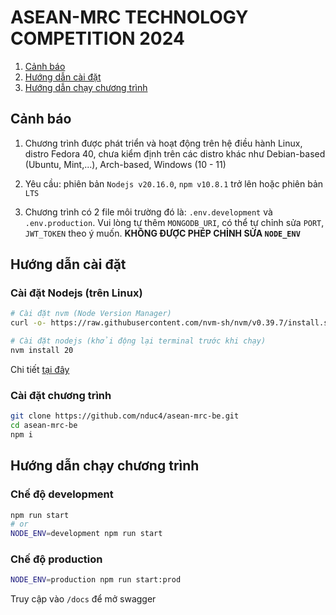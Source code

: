 # ASEAN-MRC TECHNOLOGY COMPETITION 2024

1. [Cảnh báo](README.md#cảnh-báo)
2. [Hướng dẫn cài đặt](README.md#hướng-dẫn-cài-đặt)
3. [Hướng dẫn chạy chương trình](README.md#hướng-dẫn-chạy-chương-trình)

## Cảnh báo

1. Chương trình được phát triển và hoạt động trên hệ điều hành Linux, distro Fedora 40, chưa kiểm định trên các distro khác như Debian-based (Ubuntu, Mint,...), Arch-based, Windows (10 - 11)

2. Yêu cầu: phiên bản `Nodejs v20.16.0`, `npm v10.8.1` trở lên hoặc phiên bản `LTS`

3. Chương trình có 2 file môi trường đó là: `.env.development` và `.env.production`. Vui lòng tự thêm `MONGODB_URI`, có thể tự chỉnh sửa `PORT`, `JWT_TOKEN` theo ý muốn. **KHÔNG ĐƯỢC PHÉP CHỈNH SỬA `NODE_ENV`**

## Hướng dẫn cài đặt

### Cài đặt Nodejs (trên Linux)

```bash
# Cài đặt nvm (Node Version Manager) 
curl -o- https://raw.githubusercontent.com/nvm-sh/nvm/v0.39.7/install.sh | bash

# Cài đặt nodejs (khởi động lại terminal trước khi chạy)
nvm install 20
```

Chi tiết [tại đây](https://nodejs.org/en/download/package-manager)

### Cài đặt chương trình

```bash
git clone https://github.com/nduc4/asean-mrc-be.git
cd asean-mrc-be
npm i
```

## Hướng dẫn chạy chương trình

### Chế độ development

```bash
npm run start 
# or
NODE_ENV=development npm run start
```

### Chế độ production

```bash
NODE_ENV=production npm run start:prod
```

Truy cập vào `/docs` để mở swagger
